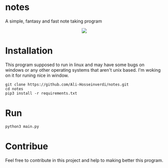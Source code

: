 # notes
A simple, fantasy and fast note taking program

<div style="text-align: center">
    <a href="https://github.com/Ali-Hosseinverdi/notes/blob/main/screenshots/app.png">
    <img src="https://github.com/Ali-Hosseinverdi/notes/blob/main/screenshots/app.png"/></a>
</div>

# Installation
This program supposed to run in linux and may have some bugs on windows or any other operating systems that aren't unix based. I'm woking on it for runing nice in window.

```
git clone https://github.com/Ali-Hosseinverdi/notes.git
cd notes
pip3 install -r requirements.txt
```

# Run

```
python3 main.py
```

# Contribue
Feel free to contribute in this project and help to making better this program.
